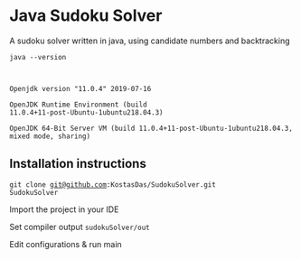 # Java Sudoku Solver

A sudoku solver written in java, using candidate numbers and backtracking

<code>java --version

Openjdk version "11.0.4" 2019-07-16  \
OpenJDK Runtime Environment (build 11.0.4+11-post-Ubuntu-1ubuntu218.04.3) \
OpenJDK 64-Bit Server VM (build 11.0.4+11-post-Ubuntu-1ubuntu218.04.3, mixed mode, sharing)
</code>

## Installation instructions

<code>git clone git@github.com:KostasDas/SudokuSolver.git  SudokuSolver</code>

Import the project in your IDE

Set compiler output <code>sudokuSolver/out</code>

Edit configurations & run main




